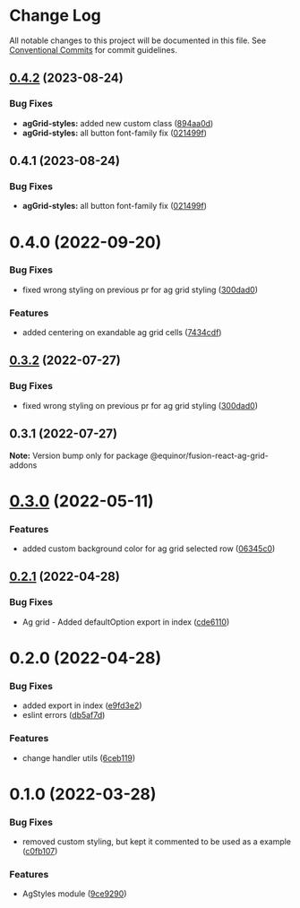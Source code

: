 # Change Log

All notable changes to this project will be documented in this file.
See [Conventional Commits](https://conventionalcommits.org) for commit guidelines.

## [0.4.2](https://github.com/equinor/fusion-react-components/compare/@equinor/fusion-react-ag-grid-addons@0.4.1...@equinor/fusion-react-ag-grid-addons@0.4.2) (2023-08-24)


### Bug Fixes

* **agGrid-styles:** added new custom class ([894aa0d](https://github.com/equinor/fusion-react-components/commit/894aa0d10f5c0a40f2f273bd50e54ff78377c3da))
* **agGrid-styles:** all button font-family fix ([021499f](https://github.com/equinor/fusion-react-components/commit/021499facf407400988503b2424e2bcc016c1fec))





## 0.4.1 (2023-08-24)


### Bug Fixes

* **agGrid-styles:** all button font-family fix ([021499f](https://github.com/equinor/fusion-react-components/commit/021499facf407400988503b2424e2bcc016c1fec))





# 0.4.0 (2022-09-20)


### Bug Fixes

* fixed wrong styling on previous pr for ag grid styling ([300dad0](https://github.com/equinor/fusion-react-components/commit/300dad078a08381de4f18370eee3197a9a426e52))


### Features

* added centering on exandable ag grid cells ([7434cdf](https://github.com/equinor/fusion-react-components/commit/7434cdf4e543dc200b3bf4d7a7d5696d64ed1518))





## [0.3.2](https://github.com/equinor/fusion-react-components/compare/@equinor/fusion-react-ag-grid-addons@0.3.1...@equinor/fusion-react-ag-grid-addons@0.3.2) (2022-07-27)


### Bug Fixes

* fixed wrong styling on previous pr for ag grid styling ([300dad0](https://github.com/equinor/fusion-react-components/commit/300dad078a08381de4f18370eee3197a9a426e52))





## 0.3.1 (2022-07-27)

**Note:** Version bump only for package @equinor/fusion-react-ag-grid-addons





# [0.3.0](https://github.com/equinor/fusion-react-components/compare/@equinor/fusion-react-ag-grid-addons@0.2.1...@equinor/fusion-react-ag-grid-addons@0.3.0) (2022-05-11)


### Features

* added custom background color for ag grid selected row ([06345c0](https://github.com/equinor/fusion-react-components/commit/06345c02569292c08b0e6c494061506582e5f357))





## [0.2.1](https://github.com/equinor/fusion-react-components/compare/@equinor/fusion-react-ag-grid-addons@0.2.0...@equinor/fusion-react-ag-grid-addons@0.2.1) (2022-04-28)


### Bug Fixes

* Ag grid - Added defaultOption export in index ([cde6110](https://github.com/equinor/fusion-react-components/commit/cde611021db0cfd21ca6f631abf2a4765cc844c3))





# 0.2.0 (2022-04-28)


### Bug Fixes

* added export in index ([e9fd3e2](https://github.com/equinor/fusion-react-components/commit/e9fd3e2dae78de5df682843b0ed8b8bc69af09b0))
* eslint errors ([db5af7d](https://github.com/equinor/fusion-react-components/commit/db5af7d4f41f16a4e41a6e52b9f5623046989cbe))


### Features

* change handler utils ([6ceb119](https://github.com/equinor/fusion-react-components/commit/6ceb119725ca515cfac6d9a73c9c20bee1fd9b3b))





# 0.1.0 (2022-03-28)


### Bug Fixes

* removed custom styling, but kept it commented to be used as a example ([c0fb107](https://github.com/equinor/fusion-react-components/commit/c0fb107087a9c3b52f18aaa3f368f0e0dadeee4d))


### Features

* AgStyles module ([9ce9290](https://github.com/equinor/fusion-react-components/commit/9ce92909013ae37c319f494225253a558f2d7781))
